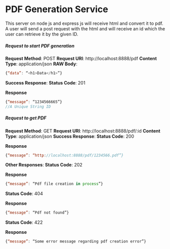 # PDF Generation Service
This server on node js and express js will receive html and convert it to pdf. A user will send a post request with the html and will receive an id which the user can retrieve it by the given ID.

##### Request to start PDF generation
**Request Method**: POST
**Request URI**: http://localhost:8888/pdf
**Content Type**: application/json
**RAW Body**:
```javascript
{“data”: “<h1>Data</h1>”}
```
**Success Response**:
**Status Code**: 201

**Response**
```javascript
{“message”: “1234566665”}
//A Unique String ID
```
##### Request to get PDF
**Request Method**: GET
**Request URI**: http://localhost:8888/pdf/:id
**Content Type**: application/json
**Success Response**:
**Status Code**: 200

**Response**
```javascript
{“message”: “http://localhost:8888/pdf/1234566.pdf”}
```
**Other Responses**:
**Status Code**: 202

**Response**
```javascript
{“message”: “Pdf file creation in process”}
```
**Status Code**: 404

**Response**
```javascript
{“message”: “Pdf not found”}
```
**Status Code**: 422

**Response**
```javascript
{“message”: “Some error message regarding pdf creation error”}
```
